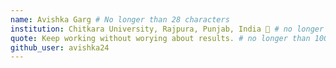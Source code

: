 ```yaml
---
name: Avishka Garg # No longer than 28 characters
institution: Chitkara University, Rajpura, Punjab, India 🚩 # no longer than 58 characters
quote: Keep working without worying about results. # no longer than 100 characters, avoid using quotes(") to guarantee the format remains the same.
github_user: avishka24
---
```

